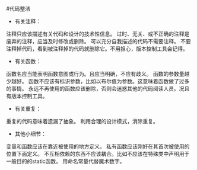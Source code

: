 #代码整洁

- 有关注释：

注释只应该描述有关代码和设计的技术性信息。
过时、无关、或不正确的注释是废弃的注释，应当及时修改或删除。
可以充分自我描述的代码不需要注释。
不要注释掉代码，看到被注释掉的代码就删除它。不用担心，版本控制工具会记得。

- 有关函数：

函数名应当能表明函数意图或行为。且应当明确，不应有歧义。
函数的参数量越少越好。
函数不应该有标识参数，比如以布尔值为参数。这意味着函数做了过多的事情。
永远不再使用的函数应该删除，否则会迷惑其他的代码阅读人员。况且有版本控制工具。

- 有关重复：

重复的代码意味着遗漏了抽象。
利用合理的设计模式，消除重复。

- 其他小细节：

变量和函数应该在靠近被使用的地方定义。
私有函数应该刚好在其首次被使用的位置下面定义。
不互相依赖的东西不应该耦合。比如不应该在特殊类中声明用于一般目的的static函数。
用命名常量代替魔术数字。